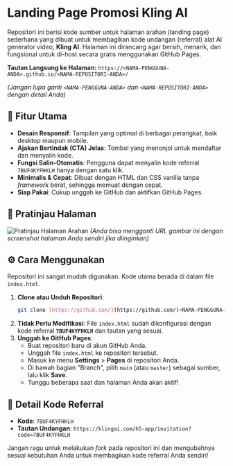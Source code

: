 # Landing Page Promosi Kling AI

Repositori ini berisi kode sumber untuk halaman arahan (landing page) sederhana yang dibuat untuk membagikan kode undangan (referral) alat AI generator video, **Kling AI**. Halaman ini dirancang agar bersih, menarik, dan fungsional untuk di-host secara gratis menggunakan GitHub Pages.

**Tautan Langsung ke Halaman:** `https://<NAMA-PENGGUNA-ANDA>.github.io/<NAMA-REPOSITORI-ANDA>/`

*(Jangan lupa ganti `<NAMA-PENGGUNA-ANDA>` dan `<NAMA-REPOSITORI-ANDA>` dengan detail Anda)*

## 🚀 Fitur Utama

- **Desain Responsif**: Tampilan yang optimal di berbagai perangkat, baik desktop maupun mobile.
- **Ajakan Bertindak (CTA) Jelas**: Tombol yang menonjol untuk mendaftar dan menyalin kode.
- **Fungsi Salin-Otomatis**: Pengguna dapat menyalin kode referral `7BUF4KYFHKLH` hanya dengan satu klik.
- **Minimalis & Cepat**: Dibuat dengan HTML dan CSS vanilla tanpa *framework* berat, sehingga memuat dengan cepat.
- **Siap Pakai**: Cukup unggah ke GitHub dan aktifkan GitHub Pages.

## 📸 Pratinjau Halaman

![Pratinjau Halaman Arahan](https://i.imgur.com/uU2P9nL.png)
*(Anda bisa mengganti URL gambar ini dengan screenshot halaman Anda sendiri jika diinginkan)*

## ⚙️ Cara Menggunakan

Repositori ini sangat mudah digunakan. Kode utama berada di dalam file `index.html`.

1.  **Clone atau Unduh Repositori**:
    ```bash
    git clone [https://github.com/](https://github.com/)<NAMA-PENGGUNA-ANDA>/<NAMA-REPOSITORI-ANDA>.git
    ```
2.  **Tidak Perlu Modifikasi**: File `index.html` sudah dikonfigurasi dengan kode referral **`7BUF4KYFHKLH`** dan tautan yang sesuai.
3.  **Unggah ke GitHub Pages**:
    * Buat repositori baru di akun GitHub Anda.
    * Unggah file `index.html` ke repositori tersebut.
    * Masuk ke menu **Settings** > **Pages** di repositori Anda.
    * Di bawah bagian "Branch", pilih `main` (atau `master`) sebagai sumber, lalu klik **Save**.
    * Tunggu beberapa saat dan halaman Anda akan aktif!

## 📝 Detail Kode Referral

-   **Kode**: `7BUF4KYFHKLH`
-   **Tautan Undangan**: `https://klingai.com/h5-app/invitation?code=7BUF4KYFHKLH`

Jangan ragu untuk melakukan *fork* pada repositori ini dan mengubahnya sesuai kebutuhan Anda untuk membagikan kode referral Anda sendiri!
